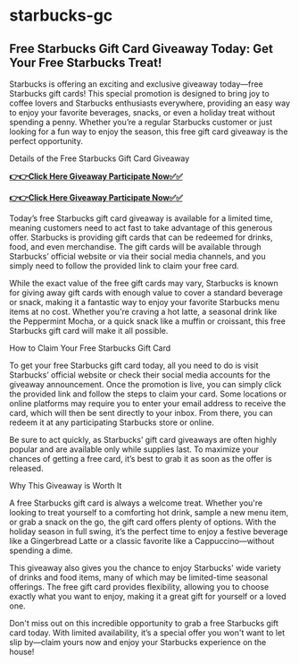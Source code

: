 # starbucks-gc

## Free Starbucks Gift Card Giveaway Today: Get Your Free Starbucks Treat!

Starbucks is offering an exciting and exclusive giveaway today—free Starbucks gift cards! This special promotion is designed to bring joy to coffee lovers and Starbucks enthusiasts everywhere, providing an easy way to enjoy your favorite beverages, snacks, or even a holiday treat without spending a penny. Whether you’re a regular Starbucks customer or just looking for a fun way to enjoy the season, this free gift card giveaway is the perfect opportunity.

Details of the Free Starbucks Gift Card Giveaway

[**👉👉Click Here Giveaway Participate Now✅✅**](https://free-gift-card.raj-solution.com/958f890)

[**👉👉Click Here Giveaway Participate Now✅✅**](https://free-gift-card.raj-solution.com/958f890)

Today’s free Starbucks gift card giveaway is available for a limited time, meaning customers need to act fast to take advantage of this generous offer. Starbucks is providing gift cards that can be redeemed for drinks, food, and even merchandise. The gift cards will be available through Starbucks’ official website or via their social media channels, and you simply need to follow the provided link to claim your free card.

While the exact value of the free gift cards may vary, Starbucks is known for giving away gift cards with enough value to cover a standard beverage or snack, making it a fantastic way to enjoy your favorite Starbucks menu items at no cost. Whether you're craving a hot latte, a seasonal drink like the Peppermint Mocha, or a quick snack like a muffin or croissant, this free Starbucks gift card will make it all possible.

How to Claim Your Free Starbucks Gift Card

To get your free Starbucks gift card today, all you need to do is visit Starbucks’ official website or check their social media accounts for the giveaway announcement. Once the promotion is live, you can simply click the provided link and follow the steps to claim your card. Some locations or online platforms may require you to enter your email address to receive the card, which will then be sent directly to your inbox. From there, you can redeem it at any participating Starbucks store or online.

Be sure to act quickly, as Starbucks’ gift card giveaways are often highly popular and are available only while supplies last. To maximize your chances of getting a free card, it’s best to grab it as soon as the offer is released.

Why This Giveaway is Worth It

A free Starbucks gift card is always a welcome treat. Whether you're looking to treat yourself to a comforting hot drink, sample a new menu item, or grab a snack on the go, the gift card offers plenty of options. With the holiday season in full swing, it’s the perfect time to enjoy a festive beverage like a Gingerbread Latte or a classic favorite like a Cappuccino—without spending a dime.

This giveaway also gives you the chance to enjoy Starbucks' wide variety of drinks and food items, many of which may be limited-time seasonal offerings. The free gift card provides flexibility, allowing you to choose exactly what you want to enjoy, making it a great gift for yourself or a loved one.

Don't miss out on this incredible opportunity to grab a free Starbucks gift card today. With limited availability, it’s a special offer you won't want to let slip by—claim yours now and enjoy your Starbucks experience on the house!
